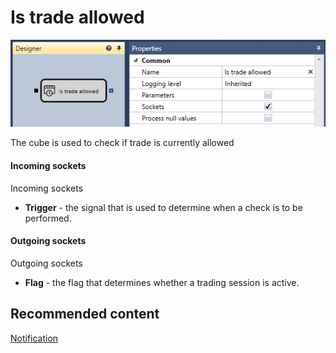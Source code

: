 # Is trade allowed

![Designer TradeAllowedDiagramElement 00](../images/Designer_TradeAllowedDiagramElement_00.png)

The cube is used to check if trade is currently allowed 

#### Incoming sockets

Incoming sockets

- **Trigger** \- the signal that is used to determine when a check is to be performed.

#### Outgoing sockets

Outgoing sockets

- **Flag** \- the flag that determines whether a trading session is active.

## Recommended content

[Notification](Designer_Notice.md)
